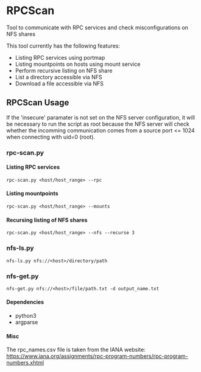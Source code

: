 # RPCScan
Tool to communicate with RPC services and check misconfigurations on NFS shares

This tool currently has the following features:
* Listing RPC services using portmap 
* Listing mountpoints on hosts using mount service
* Perform recursive listing on NFS share
* List a directory accessible via NFS
* Download a file accessible via NFS

## RPCScan Usage

If the 'insecure' paramater is not set on the NFS server configuration, it will be necessary to run the script as root because the NFS server will check whether the incomming communication comes from a source port <= 1024 when connecting with uid=0 (root).

### rpc-scan.py

#### Listing RPC services
```
rpc-scan.py <host/host_range> --rpc
```

#### Listing mountpoints
```
rpc-scan.py <host/host_range> --mounts
```

#### Recursing listing of NFS shares
```
rpc-scan.py <host/host_range> --nfs --recurse 3
```

### nfs-ls.py
```
nfs-ls.py nfs://<host>/directory/path
```

### nfs-get.py
```
nfs-get.py nfs://<host>/file/path.txt -d output_name.txt
```

#### Dependencies

- python3
- argparse

#### Misc

The rpc_names.csv file is taken from the IANA website:
https://www.iana.org/assignments/rpc-program-numbers/rpc-program-numbers.xhtml
